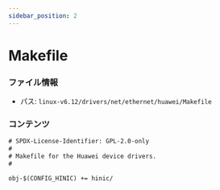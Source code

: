 ```yaml
---
sidebar_position: 2
---
```

# Makefile

### ファイル情報

- パス: `linux-v6.12/drivers/net/ethernet/huawei/Makefile`

### コンテンツ

```txt
# SPDX-License-Identifier: GPL-2.0-only
#
# Makefile for the Huawei device drivers.
#

obj-$(CONFIG_HINIC) += hinic/

```
